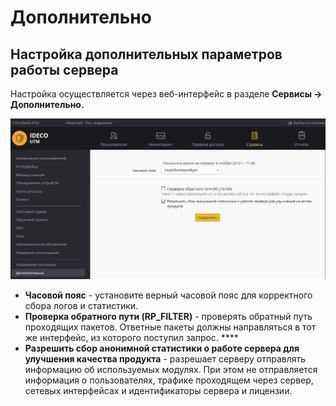 # Дополнительно

## Настройка дополнительных параметров работы сервера

Настройка осуществляется через веб-интерфейс в разделе **Сервисы -> Дополнительно.**

![](../attachments/4981010/11239441.jpg)

* **Часовой пояс** - установите верный часовой пояс для корректного сбора логов и статистики.
* **Проверка обратного пути (RP\_FILTER)** - проверять обратный путь проходящих пакетов. Ответные пакеты должны направляться в тот же интерфейс, из которого поступил запрос.  **** &#x20;
* **Разрешить сбор анонимной статистики о работе сервера для улучшения качества продукта** - разрешает серверу отправлять информацию об используемых модулях. При этом не отправляется информация о пользователях, трафике проходящем через сервер, сетевых интерфейсах и идентификаторы сервера и лицензии.
